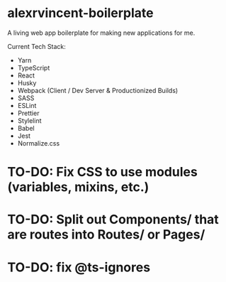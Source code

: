 # alexrvincent-boilerplate

A living web app boilerplate for making new applications for me.

Current Tech Stack:

- Yarn
- TypeScript
- React
- Husky
- Webpack (Client / Dev Server & Productionized Builds)
- SASS
- ESLint
- Prettier
- Stylelint
- Babel
- Jest
- Normalize.css

# TO-DO: Fix CSS to use modules (variables, mixins, etc.)

# TO-DO: Split out Components/ that are routes into Routes/ or Pages/

# TO-DO: fix @ts-ignores
